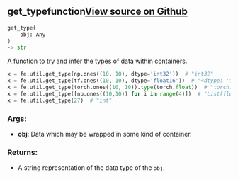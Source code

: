 ## get_type<span class="tag">function</span><a class="sourcelink" href=https://github.com/fastestimator/fastestimator/blob/r1.0/fastestimator/util/util.py/#L286-L312>View source on Github</a>
```python
get_type(
	obj: Any
)
-> str
```
A function to try and infer the types of data within containers.

```python
x = fe.util.get_type(np.ones((10, 10), dtype='int32'))  # "int32"
x = fe.util.get_type(tf.ones((10, 10), dtype='float16'))  # "<dtype: 'float16'>"
x = fe.util.get_type(torch.ones((10, 10)).type(torch.float))  # "torch.float32"
x = fe.util.get_type([np.ones((10,10)) for i in range(4)])  # "List[float64]"
x = fe.util.get_type(27)  # "int"
```


<h3>Args:</h3>


* **obj**: Data which may be wrapped in some kind of container. 

<h3>Returns:</h3>

<ul class="return-block"><li>    A string representation of the data type of the <code>obj</code>.</li></ul>

